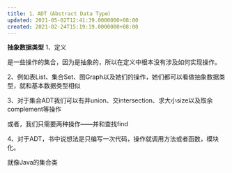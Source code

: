 ```yaml
---
title: 1、ADT（Abstract Data Type）
updated: 2021-05-02T12:41:39.0000000+08:00
created: 2021-02-24T15:19:19.0000000+08:00
---
```


**抽象数据类型**
1、定义

是一些操作的集合，因为是抽象的，所以在定义中根本没有涉及如何实现操作。

2、例如表List、集合Set、图Graph以及她们的操作，她们都可以看做抽象数据类型，就和基本数据类型相似

3、对于集合ADT我们可以有并union、交intersection、求大小size以及取余complement等操作

或者，我们只需要两种操作——并和查找find

4、对于ADT，书中说想法是只编写一次代码，操作就调用方法或者函数，模块化。

就像Java的集合类

